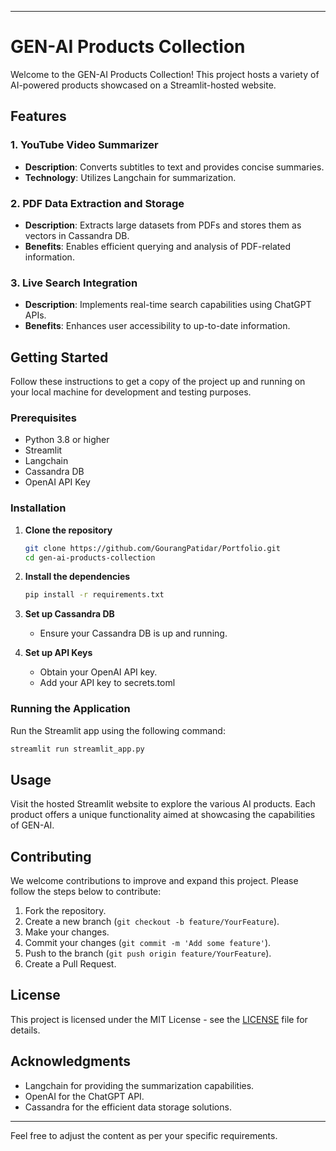 
---

# GEN-AI Products Collection

Welcome to the GEN-AI Products Collection! This project hosts a variety of AI-powered products showcased on a Streamlit-hosted website.

## Features

### 1. YouTube Video Summarizer
- **Description**: Converts subtitles to text and provides concise summaries.
- **Technology**: Utilizes Langchain for summarization.

### 2. PDF Data Extraction and Storage
- **Description**: Extracts large datasets from PDFs and stores them as vectors in Cassandra DB.
- **Benefits**: Enables efficient querying and analysis of PDF-related information.

### 3. Live Search Integration
- **Description**: Implements real-time search capabilities using ChatGPT APIs.
- **Benefits**: Enhances user accessibility to up-to-date information.

## Getting Started

Follow these instructions to get a copy of the project up and running on your local machine for development and testing purposes.

### Prerequisites

- Python 3.8 or higher
- Streamlit
- Langchain
- Cassandra DB
- OpenAI API Key

### Installation

1. **Clone the repository**
   ```bash
   git clone https://github.com/GourangPatidar/Portfolio.git
   cd gen-ai-products-collection
   ```

2. **Install the dependencies**
   ```bash
   pip install -r requirements.txt
   ```

3. **Set up Cassandra DB**
   - Ensure your Cassandra DB is up and running.
   

4. **Set up API Keys**
   - Obtain your OpenAI API key.
   - Add your API key to secrets.toml

### Running the Application

Run the Streamlit app using the following command:
```bash
streamlit run streamlit_app.py
```

## Usage

Visit the hosted Streamlit website to explore the various AI products. Each product offers a unique functionality aimed at showcasing the capabilities of GEN-AI.

## Contributing

We welcome contributions to improve and expand this project. Please follow the steps below to contribute:

1. Fork the repository.
2. Create a new branch (`git checkout -b feature/YourFeature`).
3. Make your changes.
4. Commit your changes (`git commit -m 'Add some feature'`).
5. Push to the branch (`git push origin feature/YourFeature`).
6. Create a Pull Request.

## License

This project is licensed under the MIT License - see the [LICENSE](LICENSE) file for details.

## Acknowledgments

- Langchain for providing the summarization capabilities.
- OpenAI for the ChatGPT API.
- Cassandra for the efficient data storage solutions.

---

Feel free to adjust the content as per your specific requirements.

